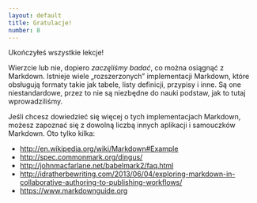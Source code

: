 ```yaml
---
layout: default
title: Gratulacje!
number: 8
---
```


Ukończyłeś wszystkie lekcje!

Wierzcie lub nie, dopiero _zaczęliśmy badać_, co można osiągnąć
z Markdown. Istnieje wiele „rozszerzonych” implementacji Markdown, które obsługują
formaty takie jak tabele, listy definicji, przypisy i inne.
Są one niestandardowe, przez to nie są niezbędne do nauki podstaw, jak to tutaj wprowadziliśmy.

Jeśli chcesz dowiedzieć się więcej o tych implementacjach Markdown, możesz zapoznać
się z dowolną liczbą innych aplikacji i samouczków Markdown. Oto tylko kilka:

- <http://en.wikipedia.org/wiki/Markdown#Example>
- <http://spec.commonmark.org/dingus/>
- <http://johnmacfarlane.net/babelmark2/faq.html>
- <http://idratherbewriting.com/2013/06/04/exploring-markdown-in-collaborative-authoring-to-publishing-workflows/>
- <https://www.markdownguide.org>
